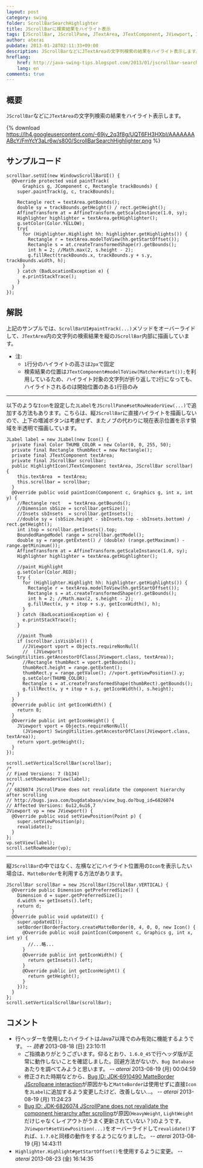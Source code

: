 ```yaml
---
layout: post
category: swing
folder: ScrollBarSearchHighlighter
title: JScrollBarに検索結果をハイライト表示
tags: [JScrollBar, JScrollPane, JTextArea, JTextComponent, JViewport, Icon, Highlighter, Pattern, Matcher, MatteBorder]
author: aterai
pubdate: 2013-01-28T02:11:33+09:00
description: JScrollBarなどにJTextAreaの文字列検索の結果をハイライト表示します。
hreflang:
    href: http://java-swing-tips.blogspot.com/2013/01/jscrollbar-search-highlighter.html
    lang: en
comments: true
---
```

## 概要
`JScrollBar`などに`JTextArea`の文字列検索の結果をハイライト表示します。

{% download https://lh4.googleusercontent.com/-69jv_2q3f8g/UQT6FH3HXbI/AAAAAAAABcY/FmYcY3aLr6w/s800/ScrollBarSearchHighlighter.png %}

## サンプルコード
<pre class="prettyprint"><code>scrollbar.setUI(new WindowsScrollBarUI() {
  @Override protected void paintTrack(
      Graphics g, JComponent c, Rectangle trackBounds) {
    super.paintTrack(g, c, trackBounds);

    Rectangle rect = textArea.getBounds();
    double sy = trackBounds.getHeight() / rect.getHeight();
    AffineTransform at = AffineTransform.getScaleInstance(1.0, sy);
    Highlighter highlighter = textArea.getHighlighter();
    g.setColor(Color.YELLOW);
    try{
      for (Highlighter.Highlight hh: highlighter.getHighlights()) {
        Rectangle r = textArea.modelToView(hh.getStartOffset());
        Rectangle s = at.createTransformedShape(r).getBounds();
        int h = 2; //Math.max(2, s.height - 2);
        g.fillRect(trackBounds.x, trackBounds.y + s.y, trackBounds.width, h);
      }
    } catch (BadLocationException e) {
      e.printStackTrace();
    }
  }
});
</code></pre>

## 解説
上記のサンプルでは、`ScrollBarUI#paintTrack(...)`メソッドをオーバーライドして、`JTextArea`内の文字列の検索結果を縦の`JScrollBar`内部に描画しています。

- 注:
    - `1`行分のハイライトの高さは`2px`で固定
    - 検索結果の位置は`JTextComponent#modelToView(Matcher#start());`を利用しているため、ハイライト対象の文字列が折り返しで`2`行になっても、ハイライトされるのは開始位置のある`1`行目のみ

<!-- dummy comment line for breaking list -->

- - - -
以下のような`Icon`を設定した`JLabel`を`JScrollPane#setRowHeaderView(...)`で追加する方法もあります。こちらは、縦`JScrollBar`に直接ハイライトを描画しないので、上下の増減ボタンは考慮せず、またノブの代わりに現在表示位置を示す領域を半透明で描画しています。

<pre class="prettyprint"><code>JLabel label = new JLabel(new Icon() {
  private final Color THUMB_COLOR = new Color(0, 0, 255, 50);
  private final Rectangle thumbRect = new Rectangle();
  private final JTextComponent textArea;
  private final JScrollBar scrollbar;
  public HighlightIcon(JTextComponent textArea, JScrollBar scrollbar) {
    this.textArea  = textArea;
    this.scrollbar = scrollbar;
  }
  @Override public void paintIcon(Component c, Graphics g, int x, int y) {
    //Rectangle rect   = textArea.getBounds();
    //Dimension sbSize = scrollbar.getSize();
    //Insets sbInsets  = scrollbar.getInsets();
    //double sy = (sbSize.height - sbInsets.top - sbInsets.bottom) / rect.getHeight();
    int itop = scrollbar.getInsets().top;
    BoundedRangeModel range = scrollbar.getModel();
    double sy = range.getExtent() / (double) (range.getMaximum() - range.getMinimum());
    AffineTransform at = AffineTransform.getScaleInstance(1.0, sy);
    Highlighter highlighter = textArea.getHighlighter();

    //paint Highlight
    g.setColor(Color.RED);
    try {
      for (Highlighter.Highlight hh: highlighter.getHighlights()) {
        Rectangle r = textArea.modelToView(hh.getStartOffset());
        Rectangle s = at.createTransformedShape(r).getBounds();
        int h = 2; //Math.max(2, s.height - 2);
        g.fillRect(x, y + itop + s.y, getIconWidth(), h);
      }
    } catch (BadLocationException e) {
      e.printStackTrace();
    }

    //paint Thumb
    if (scrollbar.isVisible()) {
      //JViewport vport = Objects.requireNonNull(
      //  (JViewport) SwingUtilities.getAncestorOfClass(JViewport.class, textArea));
      //Rectangle thumbRect = vport.getBounds();
      thumbRect.height = range.getExtent();
      thumbRect.y = range.getValue(); //vport.getViewPosition().y;
      g.setColor(THUMB_COLOR);
      Rectangle s = at.createTransformedShape(thumbRect).getBounds();
      g.fillRect(x, y + itop + s.y, getIconWidth(), s.height);
    }
  }
  @Override public int getIconWidth() {
    return 8;
  }
  @Override public int getIconHeight() {
    JViewport vport = Objects.requireNonNull(
      (JViewport) SwingUtilities.getAncestorOfClass(JViewport.class, textArea));
    return vport.getHeight();
  }
});

scroll.setVerticalScrollBar(scrollbar);
/*
// Fixed Versions: 7 (b134)
scroll.setRowHeaderView(label);
/*/
// 6826074 JScrollPane does not revalidate the component hierarchy after scrolling
// http://bugs.java.com/bugdatabase/view_bug.do?bug_id=6826074
// Affected Versions: 6u12,6u16,7
JViewport vp = new JViewport() {
  @Override public void setViewPosition(Point p) {
    super.setViewPosition(p);
    revalidate();
  }
};
vp.setView(label);
scroll.setRowHeader(vp);
</code></pre>

- - - -
縦`JScrollBar`の中ではなく、左横などにハイライト位置用の`Icon`を表示したい場合は、`MatteBorder`を利用する方法があります。

<pre class="prettyprint"><code>JScrollBar scrollBar = new JScrollBar(JScrollBar.VERTICAL) {
  @Override public Dimension getPreferredSize() {
    Dimension d = super.getPreferredSize();
    d.width += getInsets().left;
    return d;
  }
  @Override public void updateUI() {
    super.updateUI();
    setBorder(BorderFactory.createMatteBorder(0, 4, 0, 0, new Icon() {
      @Override public void paintIcon(Component c, Graphics g, int x, int y) {
        //...略...
      }
      @Override public int getIconWidth() {
        return getInsets().left;
      }
      @Override public int getIconHeight() {
        return getHeight();
      }
    }));
  }
};
scroll.setVerticalScrollBar(scrollBar);
</code></pre>

## コメント
- 行ヘッダーを使用したハイライトはJava7以降でのみ有効に機能するようです。 -- *読者* 2013-08-18 (日) 23:10:11
    - ご指摘ありがとうございます。仰るとおり、`1.6.0_45`で行ヘッダ版が正常に動作しないことを確認しました。回避方法がないか、`Bug Database`あたりを調べてみようと思います。 -- *aterai* 2013-08-19 (月) 00:04:59
    - 修正された時期などから、[Bug ID: JDK-6910490 MatteBorder JScrollpane interaction](http://bugs.java.com/bugdatabase/view_bug.do?bug_id=6910490)が原因かもと`MatteBorder`は使用せずに直接`Icon`を`JLabel`に追加するよう変更したけど、改善しない…。 -- *aterai* 2013-08-19 (月) 11:24:23
    - [Bug ID: JDK-6826074 JScrollPane does not revalidate the component hierarchy after scrolling](http://bugs.java.com/bugdatabase/view_bug.do?bug_id=6826074)が原因(`HeavyWeight`, `LightWeight`だけじゃなくレイアウトがうまく更新されていない？)のようです。`JViewport#setViewPosition(...)`をオーバーライドして`revalidate()`すれば、`1.7.0`と同様の動作をするようになりました。 -- *aterai* 2013-08-19 (月) 14:43:11
- `Highlighter.Highlight#getStartOffset()`を使用するように変更。 -- *aterai* 2013-08-23 (金) 16:14:35

<!-- dummy comment line for breaking list -->
